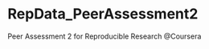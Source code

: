 RepData_PeerAssessment2
=======================

Peer Assessment 2 for Reproducible Research @Coursera
